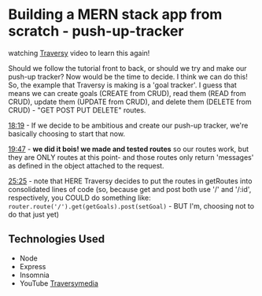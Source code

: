 # Building a MERN stack app from scratch - push-up-tracker
watching [Traversy](https://www.youtube.com/watch?v=-0exw-9YJBo&list=PLillGF-RfqbbQeVSccR9PGKHzPJSWqcsm&ab_channel=TraversyMedia) video to learn this again!

Should we follow the tutorial front to back, or should we try and make our push-up tracker?
Now would be the time to decide.  I think we can do this! So, the example that Traversy is making is a 'goal tracker'.  I guess that means we can create goals (CREATE from CRUD), read them (READ from CRUD), update them (UPDATE from CRUD), and delete them (DELETE from CRUD) - "GET POST PUT DELETE" routes.  

[18:19](https://youtu.be/-0exw-9YJBo?t=1099) - If we decide to be ambitious and create our push-up tracker, we're basically choosing to start that now.

[19:47](https://youtu.be/-0exw-9YJBo?t=1187) - **we did it bois!  we made and tested routes**
 so our routes work, but they are ONLY routes at this point- and those routes only return 'messages' as defined in the object attached to the request.

 [25:25](https://youtu.be/-0exw-9YJBo?t=1525) - note that HERE Traversy decides to put the routes in getRoutes into consolidated lines of code (so, because get and post both use '/' and '/:id', respectively, you COULD do something like: `router.route('/').get(getGoals).post(setGoal)` - BUT I'm, choosing not to do that just yet)


## Technologies Used
- Node
- Express
- Insomnia
- YouTube [Traversymedia](https://www.traversymedia.com/)